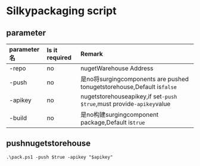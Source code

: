 # Silkypackaging script

## parameter

| parameter名 | Is it required | Remark |
|:----|:-----|:-----|
| -repo | no | nugetWarehouse Address |
| -push | no | 是no将surgingcomponents are pushed tonugetstorehouse,Default is`false` |
| -apikey | no | nugetstorehouseapikey,if set`-push $true`,must provide`-apikey`value |
| -build | no | 是no构建surgingcomponent package,Default is`true` |

## pushnugetstorehouse
```
.\pack.ps1 -push $true -apikey "$apikey"
```